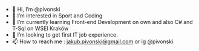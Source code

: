 - 👋 Hi, I’m @pivonski
- 👀 I’m interested in Sport and Coding
- 🌱 I’m currently learning Front-end Development on own and also C# and T-Sql on WSEI Kraków 
- 💞️ I’m looking to get first IT job experience.
- 📫 How to reach me : jakub.pivonski@gmail.com or ig @pivonski

<!---
pivonski/pivonski is a ✨ special ✨ repository because its `README.md` (this file) appears on your GitHub profile.
You can click the Preview link to take a look at your changes.
--->
